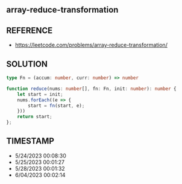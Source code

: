 ## array-reduce-transformation

## REFERENCE

- https://leetcode.com/problems/array-reduce-transformation/

## SOLUTION

``` typescript
type Fn = (accum: number, curr: number) => number

function reduce(nums: number[], fn: Fn, init: number): number {
    let start = init;
    nums.forEach((e => {
        start = fn(start, e);
    }))
    return start;
};
```


## TIMESTAMP

- 5/24/2023 00:08:30
- 5/25/2023 00:01:27
- 5/28/2023 00:01:32
- 6/04/2023 00:02:14
